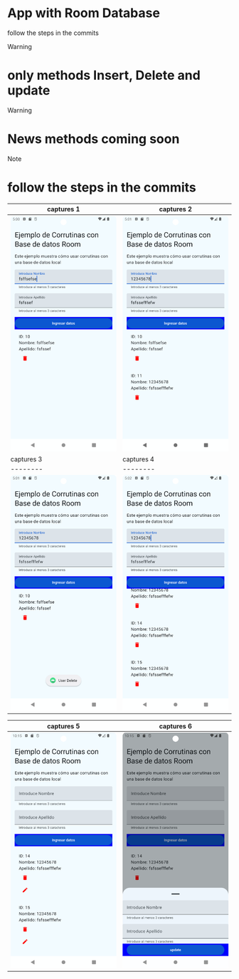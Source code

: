 

# App with Room Database 
follow the steps in the commits


> [!WARNING] 
> # only methods Insert, Delete and update


> [!WARNING] 
> # News methods coming soon



> [!NOTE] 
> # follow the steps in the commits

| captures 1 | captures 2 |  
| -------- | -------- |
| ![Ejemplo de imagen](./captures/1.png) | ![Ejemplo de imagen](./captures/2.png) |
| captures 3 | captures 4 |  
| -------- | -------- |
| ![Ejemplo de imagen](./captures/3.png) | ![Ejemplo de imagen](./captures/4.png) |

| captures 5                             | captures 6                             |  
|----------------------------------------|----------------------------------------|
| ![Ejemplo de imagen](./captures/5.png) | ![Ejemplo de imagen](./captures/6.png) |